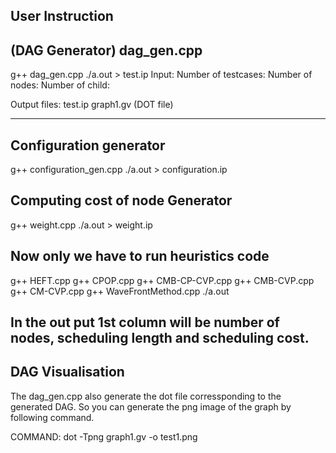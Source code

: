 User Instruction
--------------------------------------------------

(DAG Generator)
dag_gen.cpp
----------------------------------------------------
g++ dag_gen.cpp
./a.out > test.ip
Input:
Number of testcases:
Number of nodes:
Number of child:

Output files:
test.ip
graph1.gv (DOT file)

-----------------------------------------------------------------------------------

Configuration generator
--------------------------------------------------
g++ configuration_gen.cpp
./a.out > configuration.ip

Computing cost of node Generator
------------------------------------------------
g++ weight.cpp
./a.out > weight.ip


Now only we have to run heuristics code
------------------------------------------------
g++ HEFT.cpp
g++ CPOP.cpp
g++ CMB-CP-CVP.cpp
g++ CMB-CVP.cpp
g++ CM-CVP.cpp
g++ WaveFrontMethod.cpp
./a.out


In the out put 1st column will be number of nodes, scheduling length and scheduling cost.
--------------------------------------------------------------------------------------------------------------


DAG Visualisation
-----------------------------------------------------------------------------
The dag_gen.cpp also generate the dot file corressponding to the generated DAG.
So you can generate the png image of the graph by following command.

COMMAND: dot -Tpng graph1.gv -o test1.png
